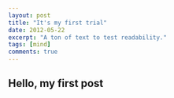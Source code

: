```yaml
---
layout: post
title: "It's my first trial"
date: 2012-05-22
excerpt: "A ton of text to test readability."
tags: [mind]
comments: true
---
```

## Hello, my first post
